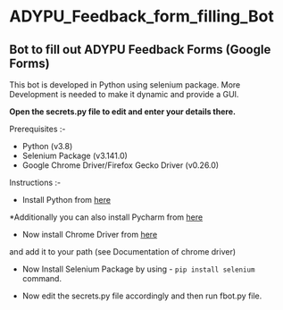 # ADYPU_Feedback_form_filling_Bot

## Bot to fill out ADYPU Feedback Forms (Google Forms)

This bot is developed in Python using selenium package. More Development is needed to make it dynamic and provide a GUI.

__Open the secrets.py file to edit and enter your details there.__

Prerequisites :-
- Python (v3.8)
- Selenium Package (v3.141.0)
- Google Chrome Driver/Firefox Gecko Driver (v0.26.0)

Instructions :-

- Install Python from [here](https://www.python.org/downloads/ "Download Python") 

*Additionally you can also install Pycharm from [here](https://www.jetbrains.com/pycharm/download/ "Download Pycharm")

- Now install Chrome Driver from [here](https://chromedriver.chromium.org/ "Download Chrome Driver")


and add it to your path (see Documentation of chrome driver)


- Now Install Selenium Package by using - `pip install selenium` command.

- Now edit the secrets.py file accordingly and then run fbot.py file.



